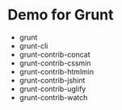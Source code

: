# Demo for Grunt

- grunt
- grunt-cli
- grunt-contrib-concat
- grunt-contrib-cssmin
- grunt-contrib-htmlmin
- grunt-contrib-jshint
- grunt-contrib-uglify
- grunt-contrib-watch